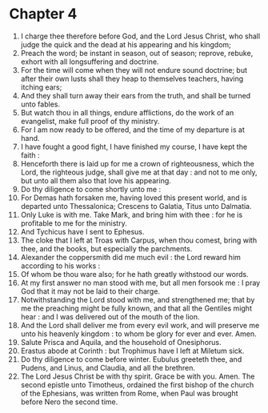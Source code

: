# Chapter 4

1. I charge thee therefore before God, and the Lord Jesus Christ, who shall judge the quick and the dead at his appearing and his kingdom;
2. Preach the word; be instant in season, out of season; reprove, rebuke, exhort with all longsuffering and doctrine.
3. For the time will come when they will not endure sound doctrine; but after their own lusts shall they heap to themselves teachers, having itching ears;
4. And they shall turn away their ears from the truth, and shall be turned unto fables.
5. But watch thou in all things, endure afflictions, do the work of an evangelist, make full proof of thy ministry.
6. For I am now ready to be offered, and the time of my departure is at hand.
7. I have fought a good fight, I have finished my course, I have kept the faith :
8. Henceforth there is laid up for me a crown of righteousness, which the Lord, the righteous judge, shall give me at that day : and not to me only, but unto all them also that love his appearing.
9. Do thy diligence to come shortly unto me :
10. For Demas hath forsaken me, having loved this present world, and is departed unto Thessalonica; Crescens to Galatia, Titus unto Dalmatia.
11. Only Luke is with me. Take Mark, and bring him with thee : for he is profitable to me for the ministry.
12. And Tychicus have I sent to Ephesus.
13. The cloke that I left at Troas with Carpus, when thou comest, bring with thee, and the books, but especially the parchments.
14. Alexander the coppersmith did me much evil : the Lord reward him according to his works :
15. Of whom be thou ware also; for he hath greatly withstood our words.
16. At my first answer no man stood with me, but all men forsook me : I pray God that it may not be laid to their charge.
17. Notwithstanding the Lord stood with me, and strengthened me; that by me the preaching might be fully known, and that all the Gentiles might hear : and I was delivered out of the mouth of the lion.
18. And the Lord shall deliver me from every evil work, and will preserve me unto his heavenly kingdom : to whom be glory for ever and ever. Amen.
19. Salute Prisca and Aquila, and the household of Onesiphorus.
20. Erastus abode at Corinth : but Trophimus have I left at Miletum sick.
21. Do thy diligence to come before winter. Eubulus greeteth thee, and Pudens, and Linus, and Claudia, and all the brethren.
22. The Lord Jesus Christ be with thy spirit. Grace be with you. Amen. The second epistle unto Timotheus, ordained the first bishop of the church of the Ephesians, was written from Rome, when Paul was brought before Nero the second time.

